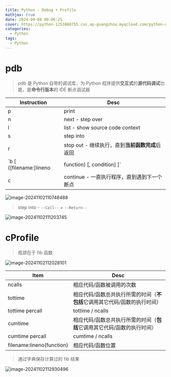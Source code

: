 ```yaml
---
title: Python - Debug + Profile
mathjax: true
date: 2024-09-08 00:06:25
cover: https://python-1253868755.cos.ap-guangzhou.myqcloud.com/python-debugging.webp
categories:
  - Python
tags:
  - Python
---
```


# pdb

> pdb 是 Python 自带的调试库，为 Python 程序提供**交互式**的**源代码调试**功能，是**命令行版本**的 IDE 断点调试器

| Instruction                                         | Desc                                            |
| --------------------------------------------------- | ----------------------------------------------- |
| p                                                   | print                                           |
| n                                                   | next - step over                                |
| l                                                   | list - show source code context                 |
| s                                                   | step into                                       |
| r                                                   | stop out - 继续执行，直到**当前函数完成**后返回 |
| `b [ ([filename:]lineno |function) [, condition] ]` | 设置断点 - b 11                                 |
| c                                                   | continue - 一直执行程序，直到遇到下一个断点     |

<!-- more -->

![image-20241102110748488](https://python-1253868755.cos.ap-guangzhou.myqcloud.com/image-20241102110748488.png)

> step into - `--Call--` + `--Return--`

![image-20241102111203745](https://python-1253868755.cos.ap-guangzhou.myqcloud.com/image-20241102111203745.png)

# cProfile

> 瓶颈在于 fib 函数

![image-20241102112028101](https://python-1253868755.cos.ap-guangzhou.myqcloud.com/image-20241102112028101.png)

| Item                      | Desc                                                         |
| ------------------------- | ------------------------------------------------------------ |
| ncalls                    | 相应代码/函数被调用的次数                                    |
| tottime                   | 相应代码/函数总共执行所需的时间（**不包括**它调用其它代码/函数的执行时间） |
| tottime percall           | tottime / ncalls                                             |
| cumtime                   | 相应代码/函数总共执行所需的时间（**包括**它调用其它代码/函数的执行时间） |
| cumtime percall           | cumtime / ncalls                                             |
| filename:lineno(function) | 相应代码/函数位置                                            |

> 通过字典保存计算过的 fib 结果

![image-20241102112930496](https://python-1253868755.cos.ap-guangzhou.myqcloud.com/image-20241102112930496.png)
